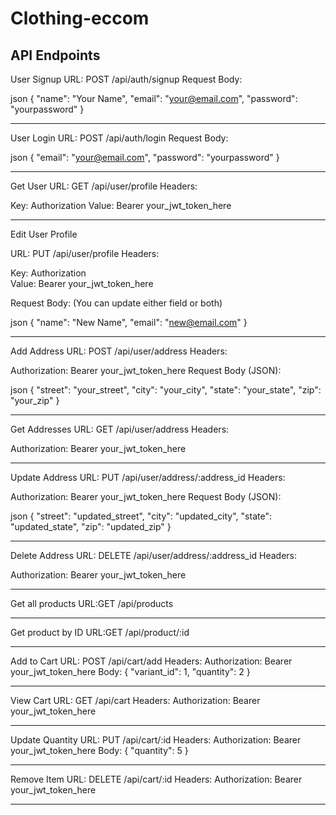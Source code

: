 # Clothing-eccom

API Endpoints
----
User Signup
URL: POST /api/auth/signup
Request Body:

json
{
  "name": "Your Name",
  "email": "your@email.com",
  "password": "yourpassword"
}

----
User Login
URL: POST /api/auth/login
Request Body:

json
{
  "email": "your@email.com",
  "password": "yourpassword"
}

----
Get User 
URL: GET /api/user/profile
Headers:

Key:    Authorization
Value:  Bearer your_jwt_token_here

----
Edit User Profile

URL: PUT /api/user/profile
Headers:

Key:    Authorization  
Value:  Bearer your_jwt_token_here

Request Body: (You can update either field or both)

json
{
  "name": "New Name",
  "email": "new@email.com"
}

----

Add Address
URL: POST /api/user/address
Headers:

Authorization: Bearer your_jwt_token_here
Request Body (JSON):

json
{
  "street": "your_street",
  "city": "your_city",
  "state": "your_state",
  "zip": "your_zip"
}

----

Get Addresses
URL: GET /api/user/address
Headers:

Authorization: Bearer your_jwt_token_here

----

Update Address
URL: PUT /api/user/address/:address_id
Headers:

Authorization: Bearer your_jwt_token_here
Request Body (JSON):

json
{
  "street": "updated_street",
  "city": "updated_city",
  "state": "updated_state",
  "zip": "updated_zip"
}

----
Delete Address
URL: DELETE /api/user/address/:address_id
Headers:

Authorization: Bearer your_jwt_token_here

----

Get all products
URL:GET /api/products

----

Get product by ID
URL:GET /api/product/:id	

----

Add to Cart
URL: POST /api/cart/add
Headers:
Authorization: Bearer your_jwt_token_here
Body:
{
  "variant_id": 1,
  "quantity": 2
}

----

View Cart
URL: GET /api/cart
Headers:
Authorization: Bearer your_jwt_token_here

----

Update Quantity
URL: PUT /api/cart/:id
Headers:
Authorization: Bearer your_jwt_token_here
Body:
{
  "quantity": 5
}

----

Remove Item
URL: DELETE /api/cart/:id
Headers:
Authorization: Bearer your_jwt_token_here

----